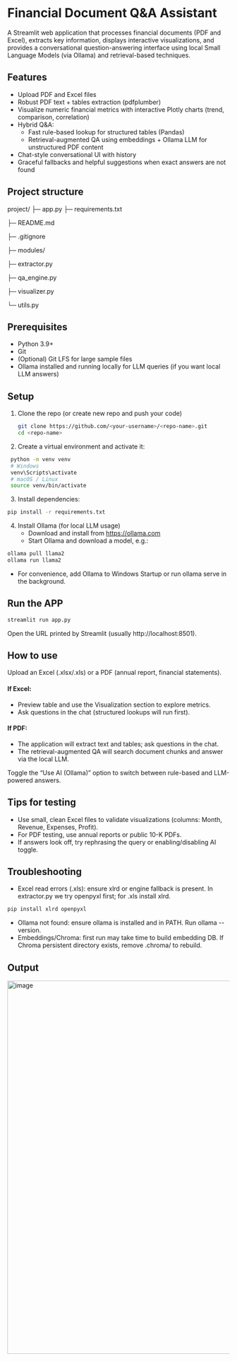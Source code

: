 # Financial Document Q&A Assistant

A Streamlit web application that processes financial documents (PDF and Excel), extracts key information, displays interactive visualizations, and provides a conversational question-answering interface using local Small Language Models (via Ollama) and retrieval-based techniques.

## Features

- Upload PDF and Excel files
- Robust PDF text + tables extraction (pdfplumber)
- Visualize numeric financial metrics with interactive Plotly charts (trend, comparison, correlation)
- Hybrid Q&A:
  - Fast rule-based lookup for structured tables (Pandas)
  - Retrieval-augmented QA using embeddings + Ollama LLM for unstructured PDF content
- Chat-style conversational UI with history
- Graceful fallbacks and helpful suggestions when exact answers are not found

## Project structure

project/
├─ app.py
├─ requirements.txt

├─ README.md

├─ .gitignore

├─ modules/

  ├─ extractor.py

  ├─ qa_engine.py

  ├─ visualizer.py

  └─ utils.py


## Prerequisites

- Python 3.9+
- Git
- (Optional) Git LFS for large sample files
- Ollama installed and running locally for LLM queries (if you want local LLM answers)

## Setup

1. Clone the repo (or create new repo and push your code)
   ```bash
   git clone https://github.com/<your-username>/<repo-name>.git
   cd <repo-name>
   ```
2. Create a virtual environment and activate it:
  ```bash
   python -m venv venv
   # Windows
   venv\Scripts\activate
   # macOS / Linux
   source venv/bin/activate
 ```
3. Install dependencies:
  ```bash
  pip install -r requirements.txt
  ```
4. Install Ollama (for local LLM usage)
   - Download and install from https://ollama.com
   - Start Ollama and download a model, e.g.:
  ```bash
  ollama pull llama2
  ollama run llama2
  ```
   - For convenience, add Ollama to Windows Startup or run ollama serve in the background.

## Run the APP
```bash
streamlit run app.py
```
Open the URL printed by Streamlit (usually http://localhost:8501).

## How to use

Upload an Excel (.xlsx/.xls) or a PDF (annual report, financial statements).

#### If Excel:
  - Preview table and use the Visualization section to explore metrics.
  - Ask questions in the chat (structured lookups will run first).

#### If PDF:
  - The application will extract text and tables; ask questions in the chat.
  - The retrieval-augmented QA will search document chunks and answer via the local LLM.

Toggle the “Use AI (Ollama)” option to switch between rule-based and LLM-powered answers.

## Tips for testing

- Use small, clean Excel files to validate visualizations (columns: Month, Revenue, Expenses, Profit).
- For PDF testing, use annual reports or public 10-K PDFs.
- If answers look off, try rephrasing the query or enabling/disabling AI toggle.

## Troubleshooting

- Excel read errors (.xls): ensure xlrd or engine fallback is present. In extractor.py we try openpyxl first; for .xls install xlrd.
```bash
pip install xlrd openpyxl
```
- Ollama not found: ensure ollama is installed and in PATH. Run ollama --version.
- Embeddings/Chroma: first run may take time to build embedding DB. If Chroma persistent directory exists, remove .chroma/ to rebuild.

## Output
<img width="1890" height="844" alt="image" src="https://github.com/user-attachments/assets/1c554c0d-a2a4-4861-96cd-eefc1b0e0fca" />
